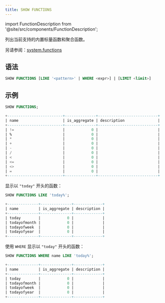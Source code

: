 ```yaml
---
title: SHOW FUNCTIONS
---
```


import FunctionDescription from '@site/src/components/FunctionDescription';

<FunctionDescription description="Introduced or updated: v1.2.315"/>

列出当前支持的内置标量函数和聚合函数。

另请参阅：[system.functions](../../00-sql-reference/20-system-tables/system-functions.md)

## 语法

```sql
SHOW FUNCTIONS [LIKE '<pattern>' | WHERE <expr>] | [LIMIT <limit>]
```

## 示例

```sql
SHOW FUNCTIONS;

+-------------------------+--------------+---------------------------+
| name                    | is_aggregate | description               |
+-------------------------+--------------+---------------------------+
| !=                      |            0 |                           |
| %                       |            0 |                           |
| *                       |            0 |                           |
| +                       |            0 |                           |
| -                       |            0 |                           |
| /                       |            0 |                           |
| <                       |            0 |                           |
| <=                      |            0 |                           |
| <>                      |            0 |                           |
| =                       |            0 |                           |
+-------------------------+--------------+---------------------------+
```

显示以 `"today"` 开头的函数：

```sql
SHOW FUNCTIONS LIKE 'today%';

+--------------+--------------+-------------+
| name         | is_aggregate | description |
+--------------+--------------+-------------+
| today        |            0 |             |
| todayofmonth |            0 |             |
| todayofweek  |            0 |             |
| todayofyear  |            0 |             |
+--------------+--------------+-------------+
```

使用 `WHERE` 显示以 `"today"` 开头的函数：

```sql
SHOW FUNCTIONS WHERE name LIKE 'today%';

+--------------+--------------+-------------+
| name         | is_aggregate | description |
+--------------+--------------+-------------+
| today        |            0 |             |
| todayofmonth |            0 |             |
| todayofweek  |            0 |             |
| todayofyear  |            0 |             |
+--------------+--------------+-------------+
```